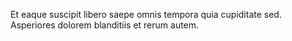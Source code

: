 Et eaque suscipit libero saepe omnis tempora quia cupiditate sed.
Asperiores dolorem blanditiis et rerum autem.